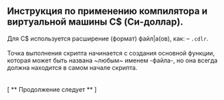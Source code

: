 Инструкция по применению компилятора и виртуальной машины C$ (Си-доллар).
-
Для C$ используется расширение (формат) файл|а(ов), как: – `.cdlr`.
<br>
<br>
Точка выполнения скрипта начинается с создания основной функции, которая может быть названа ~любым~ именем -файла-, но она всегда должна находится в самом начале скрипта.
<br>
<br>
<br>
[
** Продолжение следует **
]
